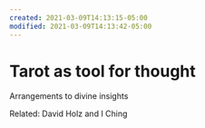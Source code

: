 ```yaml
---
created: 2021-03-09T14:13:15-05:00
modified: 2021-03-09T14:13:42-05:00
---
```


# Tarot as tool for thought

Arrangements to divine insights


Related: David Holz and I Ching